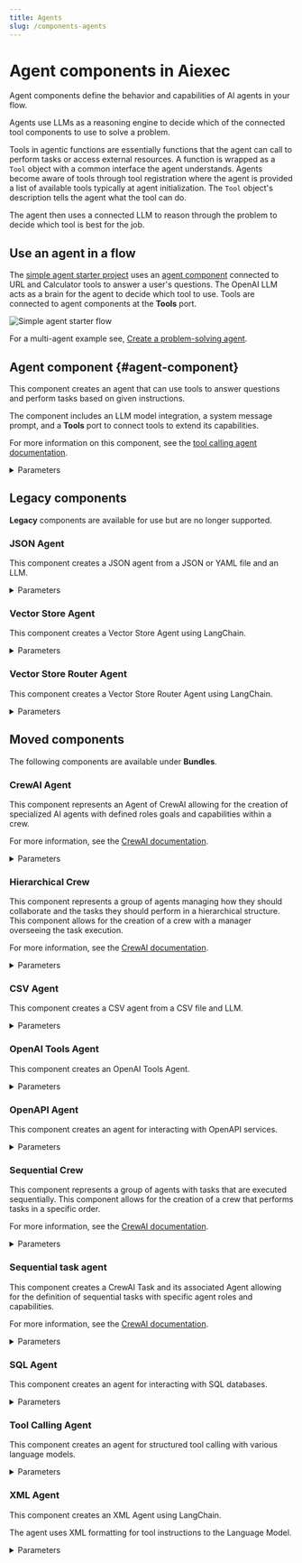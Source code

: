 ```yaml
---
title: Agents
slug: /components-agents
---
```


# Agent components in Aiexec

Agent components define the behavior and capabilities of AI agents in your flow.

Agents use LLMs as a reasoning engine to decide which of the connected tool components to use to solve a problem.

Tools in agentic functions are essentially functions that the agent can call to perform tasks or access external resources.
A function is wrapped as a `Tool` object with a common interface the agent understands.
Agents become aware of tools through tool registration where the agent is provided a list of available tools typically at agent initialization. The `Tool` object's description tells the agent what the tool can do.

The agent then uses a connected LLM to reason through the problem to decide which tool is best for the job.

## Use an agent in a flow

The [simple agent starter project](/starter-projects-simple-agent) uses an [agent component](#agent-component) connected to URL and Calculator tools to answer a user's questions. The OpenAI LLM acts as a brain for the agent to decide which tool to use. Tools are connected to agent components at the **Tools** port.

![Simple agent starter flow](/img/starter-flow-simple-agent.png)

For a multi-agent example see, [Create a problem-solving agent](/agents-tool-calling-agent-component).

## Agent component {#agent-component}

This component creates an agent that can use tools to answer questions and perform tasks based on given instructions.

The component includes an LLM model integration, a system message prompt, and a **Tools** port to connect tools to extend its capabilities.

For more information on this component, see the [tool calling agent documentation](/agents-tool-calling-agent-component).

<details>
<summary>Parameters</summary>

**Inputs**

| Name | Type | Description |
|------|------|-------------|
| agent_llm | Dropdown | The provider of the language model that the agent uses to generate responses. Options include OpenAI and other providers or Custom. |
| system_prompt | String | The system prompt provides initial instructions and context to guide the agent's behavior. |
| tools | List | The list of tools available for the agent to use. |
| input_value | String | The input task or question for the agent to process. |
| add_current_date_tool | Boolean | When true this adds a tool to the agent that returns the current date. |
| memory | Memory | An optional memory configuration for maintaining conversation history. |
| max_iterations | Integer | The maximum number of iterations the agent can perform. |
| handle_parsing_errors | Boolean | This determines whether to handle parsing errors during agent execution. |
| verbose | Boolean | This enables verbose output for detailed logging. |

**Outputs**

| Name | Type | Description |
|------|------|-------------|
| response | Message | The agent's response to the given input task. |

</details>

## Legacy components

**Legacy** components are available for use but are no longer supported.

### JSON Agent

This component creates a JSON agent from a JSON or YAML file and an LLM.

<details>
<summary>Parameters</summary>

**Inputs**

| Name | Type | Description |
|------|------|-------------|
| llm | LanguageModel | The language model to use for the agent. |
| path | File | The path to the JSON or YAML file. |

**Outputs**

| Name | Type | Description |
|------|------|-------------|
| agent | AgentExecutor | The JSON agent instance. |

</details>

### Vector Store Agent

This component creates a Vector Store Agent using LangChain.

<details>
<summary>Parameters</summary>

**Inputs**

| Name | Type | Description |
|------|------|-------------|
| llm | LanguageModel | The language model to use for the agent. |
| vectorstore | VectorStoreInfo | The vector store information for the agent to use. |

**Outputs**

| Name | Type | Description |
|------|------|-------------|
| agent | AgentExecutor | The Vector Store Agent instance. |

</details>

### Vector Store Router Agent

This component creates a Vector Store Router Agent using LangChain.

<details>
<summary>Parameters</summary>

**Inputs**

| Name | Type | Description |
|------|------|-------------|
| llm | LanguageModel | The language model to use for the agent. |
| vectorstores | List[VectorStoreInfo] | The list of vector store information for the agent to route between. |

**Outputs**

| Name | Type | Description |
|------|------|-------------|
| agent | AgentExecutor | The Vector Store Router Agent instance. |

</details>

## Moved components

The following components are available under **Bundles**.

### CrewAI Agent

This component represents an Agent of CrewAI allowing for the creation of specialized AI agents with defined roles goals and capabilities within a crew.

For more information, see the [CrewAI documentation](https://docs.crewai.com/core-concepts/Agents/).

<details>
<summary>Parameters</summary>

**Inputs**

| Name | Display Name | Info |
|------|--------------|------|
| role | Role | The role of the agent. |
| goal | Goal | The objective of the agent. |
| backstory | Backstory | The backstory of the agent. |
| tools | Tools | The tools at the agent's disposal. |
| llm | Language Model | The language model that runs the agent. |
| memory | Memory | This determines whether the agent should have memory or not. |
| verbose | Verbose | This enables verbose output. |
| allow_delegation | Allow Delegation | This determines whether the agent is allowed to delegate tasks to other agents. |
| allow_code_execution | Allow Code Execution | This determines whether the agent is allowed to execute code. |
| kwargs | kwargs | Additional keyword arguments for the agent. |

**Outputs**

| Name | Display Name | Info |
|------|--------------|------|
| output | Agent | The constructed CrewAI Agent object. |

</details>

### Hierarchical Crew

This component represents a group of agents managing how they should collaborate and the tasks they should perform in a hierarchical structure. This component allows for the creation of a crew with a manager overseeing the task execution.

For more information, see the [CrewAI documentation](https://docs.crewai.com/how-to/Hierarchical/).

<details>
<summary>Parameters</summary>

**Inputs**

| Name | Display Name | Info |
|------|--------------|------|
| agents | Agents | The list of Agent objects representing the crew members. |
| tasks | Tasks | The list of HierarchicalTask objects representing the tasks to be executed. |
| manager_llm | Manager LLM | The language model for the manager agent. |
| manager_agent | Manager Agent | The specific agent to act as the manager. |
| verbose | Verbose | This enables verbose output for detailed logging. |
| memory | Memory | The memory configuration for the crew. |
| use_cache | Use Cache | This enables caching of results. |
| max_rpm | Max RPM | This sets the maximum requests per minute. |
| share_crew | Share Crew | This determines if the crew information is shared among agents. |
| function_calling_llm | Function Calling LLM | The language model for function calling. |

**Outputs**

| Name | Display Name | Info |
|------|--------------|------|
| crew | Crew | The constructed Crew object with hierarchical task execution. |

</details>

### CSV Agent

This component creates a CSV agent from a CSV file and LLM.

<details>
<summary>Parameters</summary>

**Inputs**

| Name | Type | Description |
|------|------|-------------|
| llm | LanguageModel | The language model to use for the agent. |
| path | File | The path to the CSV file. |
| agent_type | String | The type of agent to create. |

**Outputs**

| Name | Type | Description |
|------|------|-------------|
| agent | AgentExecutor | The CSV agent instance. |

</details>

### OpenAI Tools Agent

This component creates an OpenAI Tools Agent.

<details>
<summary>Parameters</summary>

**Inputs**

| Name | Type | Description |
|------|------|-------------|
| llm | LanguageModel | The language model to use. |
| tools | List of Tools | The tools to give the agent access to. |
| system_prompt | String | The system prompt to provide context to the agent. |
| input_value | String | The user's input to the agent. |
| memory | Memory | The memory for the agent to use for context persistence. |
| max_iterations | Integer | The maximum number of iterations to allow the agent to execute. |
| verbose | Boolean | This determines whether to print out the agent's intermediate steps. |
| handle_parsing_errors | Boolean | This determines whether to handle parsing errors in the agent. |

**Outputs**

| Name | Type | Description |
|------|------|-------------|
| agent | AgentExecutor | The OpenAI Tools agent instance. |
| output | String | The output from executing the agent on the input. |

</details>

### OpenAPI Agent

This component creates an agent for interacting with OpenAPI services.

<details>
<summary>Parameters</summary>

**Inputs**

| Name | Type | Description |
|------|------|-------------|
| llm | LanguageModel | The language model to use. |
| openapi_spec | String | The OpenAPI specification for the service. |
| base_url | String | The base URL for the API. |
| headers | Dict | The optional headers for API requests. |
| agent_executor_kwargs | Dict | The optional parameters for the agent executor. |

**Outputs**

| Name | Type | Description |
|------|------|-------------|
| agent | AgentExecutor | The OpenAPI agent instance. |

</details>

### Sequential Crew

This component represents a group of agents with tasks that are executed sequentially. This component allows for the creation of a crew that performs tasks in a specific order.

For more information, see the [CrewAI documentation](https://docs.crewai.com/how-to/Sequential/).

<details>
<summary>Parameters</summary>

**Inputs**

| Name | Display Name | Info |
|------|--------------|------|
| tasks | Tasks | The list of SequentialTask objects representing the tasks to be executed. |
| verbose | Verbose | This enables verbose output for detailed logging. |
| memory | Memory | The memory configuration for the crew. |
| use_cache | Use Cache | This enables caching of results. |
| max_rpm | Max RPM | This sets the maximum requests per minute. |
| share_crew | Share Crew | This determines if the crew information is shared among agents. |
| function_calling_llm | Function Calling LLM | The language model for function calling. |

**Outputs**

| Name | Display Name | Info |
|------|--------------|------|
| crew | Crew | The constructed Crew object with sequential task execution. |

</details>

### Sequential task agent

This component creates a CrewAI Task and its associated Agent allowing for the definition of sequential tasks with specific agent roles and capabilities.

For more information, see the [CrewAI documentation](https://docs.crewai.com/how-to/Sequential/).

<details>
<summary>Parameters</summary>

**Inputs**

| Name | Display Name | Info |
|------|--------------|------|
| role | Role | The role of the agent. |
| goal | Goal | The objective of the agent. |
| backstory | Backstory | The backstory of the agent. |
| tools | Tools | The tools at the agent's disposal. |
| llm | Language Model | The language model that runs the agent. |
| memory | Memory | This determines whether the agent should have memory or not. |
| verbose | Verbose | This enables verbose output. |
| allow_delegation | Allow Delegation | This determines whether the agent is allowed to delegate tasks to other agents. |
| allow_code_execution | Allow Code Execution | This determines whether the agent is allowed to execute code. |
| agent_kwargs | Agent kwargs | The additional kwargs for the agent. |
| task_description | Task Description | The descriptive text detailing the task's purpose and execution. |
| expected_output | Expected Task Output | The clear definition of the expected task outcome. |
| async_execution | Async Execution | The boolean flag indicating asynchronous task execution. |
| previous_task | Previous Task | The previous task in the sequence for chaining. |

**Outputs**

| Name | Display Name | Info |
|------|--------------|------|
| task_output | Sequential Task | The list of SequentialTask objects representing the created tasks. |

</details>

### SQL Agent

This component creates an agent for interacting with SQL databases.

<details>
<summary>Parameters</summary>

**Inputs**

| Name | Type | Description |
|------|------|-------------|
| llm | LanguageModel | The language model to use. |
| database | Database | The SQL database connection. |
| top_k | Integer | The number of results to return from a SELECT query. |
| use_tools | Boolean | This determines whether to use tools for query execution. |
| return_intermediate_steps | Boolean | This determines whether to return the agent's intermediate steps. |
| max_iterations | Integer | The maximum number of iterations to run the agent. |
| max_execution_time | Integer | The maximum execution time in seconds. |
| early_stopping_method | String | The method to use for early stopping. |
| verbose | Boolean | This determines whether to print the agent's thoughts. |

**Outputs**

| Name | Type | Description |
|------|------|-------------|
| agent | AgentExecutor | The SQL agent instance. |

</details>

### Tool Calling Agent

This component creates an agent for structured tool calling with various language models.

<details>
<summary>Parameters</summary>

**Inputs**

| Name | Type | Description |
|------|------|-------------|
| llm | LanguageModel | The language model to use. |
| tools | List[Tool] | The list of tools available to the agent. |
| system_message | String | The system message to use for the agent. |
| return_intermediate_steps | Boolean | This determines whether to return the agent's intermediate steps. |
| max_iterations | Integer | The maximum number of iterations to run the agent. |
| max_execution_time | Integer | The maximum execution time in seconds. |
| early_stopping_method | String | The method to use for early stopping. |
| verbose | Boolean | This determines whether to print the agent's thoughts. |

**Outputs**

| Name | Type | Description |
|------|------|-------------|
| agent | AgentExecutor | The tool calling agent instance. |

</details>

### XML Agent

This component creates an XML Agent using LangChain.

The agent uses XML formatting for tool instructions to the Language Model.

<details>
<summary>Parameters</summary>

**Inputs**

| Name | Type | Description |
|------|------|-------------|
| llm | LanguageModel | The language model to use for the agent. |
| user_prompt | String | The custom prompt template for the agent with XML formatting instructions. |
| tools | List[Tool] | The list of tools available to the agent. |

**Outputs**

| Name | Type | Description |
|------|------|-------------|
| agent | AgentExecutor | The XML Agent instance. |

</details>